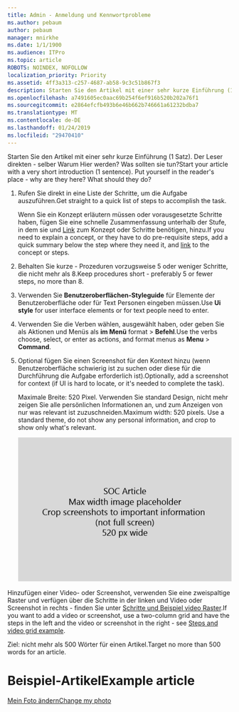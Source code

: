 ```yaml
---
title: Admin - Anmeldung und Kennwortprobleme
ms.author: pebaum
author: pebaum
manager: mnirkhe
ms.date: 1/1/1900
ms.audience: ITPro
ms.topic: article
ROBOTS: NOINDEX, NOFOLLOW
localization_priority: Priority
ms.assetid: 4ff3a313-c257-4687-ab58-9c3c51b867f3
description: Starten Sie den Artikel mit einer sehr kurze Einführung (1 Satz). Der Leser direkten - selber Warum Hier werden? Was sollten sie tun?
ms.openlocfilehash: a7491605ec0aac69b254f6ef916b520b202a76f1
ms.sourcegitcommit: e2864efcfb493b6e46b662b746661a61232bdba7
ms.translationtype: MT
ms.contentlocale: de-DE
ms.lasthandoff: 01/24/2019
ms.locfileid: "29470410"
---
```

<span data-ttu-id="48651-p102">Starten Sie den Artikel mit einer sehr kurze Einführung (1 Satz). Der Leser direkten - selber Warum Hier werden? Was sollten sie tun?</span><span class="sxs-lookup"><span data-stu-id="48651-p102">Start your article with a very short introduction (1 sentence). Put yourself in the reader's place - why are they here? What should they do?</span></span> 
  
1. <span data-ttu-id="48651-108">Rufen Sie direkt in eine Liste der Schritte, um die Aufgabe auszuführen.</span><span class="sxs-lookup"><span data-stu-id="48651-108">Get straight to a quick list of steps to accomplish the task.</span></span>
    
    <span data-ttu-id="48651-109">Wenn Sie ein Konzept erläutern müssen oder vorausgesetzte Schritte haben, fügen Sie eine schnelle Zusammenfassung unterhalb der Stufe, in dem sie und [Link](https://support.office.com/article/f37e7984-cf03-4fde-92d3-82970d7e241b.aspx) zum Konzept oder Schritte benötigen, hinzu.</span><span class="sxs-lookup"><span data-stu-id="48651-109">If you need to explain a concept, or they have to do pre-requisite steps, add a quick summary below the step where they need it, and [link](https://support.office.com/article/f37e7984-cf03-4fde-92d3-82970d7e241b.aspx) to the concept or steps.</span></span> 
    
2. <span data-ttu-id="48651-110">Behalten Sie kurze - Prozeduren vorzugsweise 5 oder weniger Schritte, die nicht mehr als 8.</span><span class="sxs-lookup"><span data-stu-id="48651-110">Keep procedures short - preferably 5 or fewer steps, no more than 8.</span></span>
    
3. <span data-ttu-id="48651-111">Verwenden Sie **Benutzeroberflächen-Styleguide** für Elemente der Benutzeroberfläche oder für Text Personen eingeben müssen.</span><span class="sxs-lookup"><span data-stu-id="48651-111">Use **Ui style** for user interface elements or for text people need to enter.</span></span> 
    
4. <span data-ttu-id="48651-112">Verwenden Sie die Verben wählen, ausgewählt haben, oder geben Sie als Aktionen und Menüs als **im Menü** format \> **Befehl**.</span><span class="sxs-lookup"><span data-stu-id="48651-112">Use the verbs choose, select, or enter as actions, and format menus as **Menu** \> **Command**.</span></span>
    
5. <span data-ttu-id="48651-113">Optional fügen Sie einen Screenshot für den Kontext hinzu (wenn Benutzeroberfläche schwierig ist zu suchen oder diese für die Durchführung die Aufgabe erforderlich ist).</span><span class="sxs-lookup"><span data-stu-id="48651-113">Optionally, add a screenshot for context (if UI is hard to locate, or it's needed to complete the task).</span></span>
    
    <span data-ttu-id="48651-p103">Maximale Breite: 520 Pixel. Verwenden Sie standard Design, nicht mehr zeigen Sie alle persönlichen Informationen an, und zum Anzeigen von nur was relevant ist zuzuschneiden.</span><span class="sxs-lookup"><span data-stu-id="48651-p103">Maximum width: 520 pixels. Use a standard theme, do not show any personal information, and crop to show only what's relevant.</span></span> 
    
    ![Platzhalter - maximale Breite für SOC Artikel Grafik ist 520 Pixel](media/7d43d3be-8658-4a5b-aa15-ed62a47a2b24.png)
  
<span data-ttu-id="48651-117">Hinzufügen einer Video- oder Screenshot, verwenden Sie eine zweispaltige Raster und verfügen über die Schritte in der linken und Video oder Screenshot in rechts - finden Sie unter [Schritte und Beispiel video Raster](https://support.office.com/article/14ce8e82-efa0-47f5-bb84-94f078db3dae.aspx).</span><span class="sxs-lookup"><span data-stu-id="48651-117">If you want to add a video or screenshot, use a two-column grid and have the steps in the left and the video or screenshot in the right - see [Steps and video grid example](https://support.office.com/article/14ce8e82-efa0-47f5-bb84-94f078db3dae.aspx).</span></span> 
  
<span data-ttu-id="48651-118">Ziel: nicht mehr als 500 Wörter für einen Artikel.</span><span class="sxs-lookup"><span data-stu-id="48651-118">Target no more than 500 words for an article.</span></span>
  
# <a name="example-article"></a><span data-ttu-id="48651-119">Beispiel-Artikel</span><span class="sxs-lookup"><span data-stu-id="48651-119">Example article</span></span>

[<span data-ttu-id="48651-120">Mein Foto ändern</span><span class="sxs-lookup"><span data-stu-id="48651-120">Change my photo</span></span>](https://support.office.com/article/555376e0-1fca-49ba-8434-307a0525c767.aspx)
  

